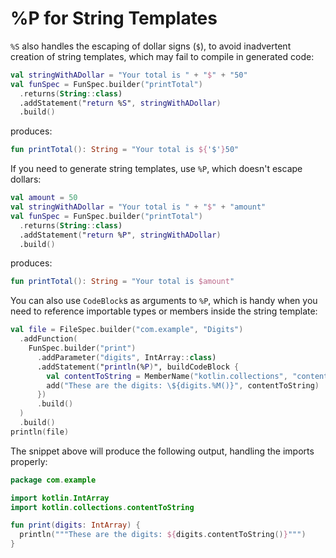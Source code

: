 %P for String Templates
=======================

`%S` also handles the escaping of dollar signs (`$`), to avoid inadvertent creation of string
templates, which may fail to compile in generated code:

```kotlin
val stringWithADollar = "Your total is " + "$" + "50"
val funSpec = FunSpec.builder("printTotal")
  .returns(String::class)
  .addStatement("return %S", stringWithADollar)
  .build()
```

produces:

```kotlin
fun printTotal(): String = "Your total is ${'$'}50"
```

If you need to generate string templates, use `%P`, which doesn't escape dollars:

```kotlin
val amount = 50
val stringWithADollar = "Your total is " + "$" + "amount"
val funSpec = FunSpec.builder("printTotal")
  .returns(String::class)
  .addStatement("return %P", stringWithADollar)
  .build()
```

produces:

```kotlin
fun printTotal(): String = "Your total is $amount"
```

You can also use `CodeBlock`s as arguments to `%P`, which is handy when you need to reference
importable types or members inside the string template:

```kotlin
val file = FileSpec.builder("com.example", "Digits")
  .addFunction(
    FunSpec.builder("print")
      .addParameter("digits", IntArray::class)
      .addStatement("println(%P)", buildCodeBlock {
        val contentToString = MemberName("kotlin.collections", "contentToString")
        add("These are the digits: \${digits.%M()}", contentToString)
      })
      .build()
  )
  .build()
println(file)
```

The snippet above will produce the following output, handling the imports properly:

```kotlin
package com.example

import kotlin.IntArray
import kotlin.collections.contentToString

fun print(digits: IntArray) {
  println("""These are the digits: ${digits.contentToString()}""")
}
```
